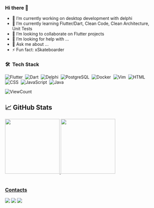 ### Hi there 👋



- 🔭 I’m currently working on desktop development with delphi
- 🌱 I’m currently learning Flutter/Dart, Clean Code, Clean Architecture, Unit Tests
- 👯 I’m looking to collaborate on Flutter projects
- 🤔 I’m looking for help with ...
- 💬 Ask me about ...
- ⚡ Fun fact: xSkateboarder
<!--  - 📫 How to reach me: ...
- 😄 Pronouns: ... -->


### 🛠 &nbsp;Tech Stack 

![Flutter](https://img.shields.io/badge/-Flutter-039f98?style=for-the-badge&logo=Flutter)&nbsp;
![Dart](https://img.shields.io/badge/-Dart-039f98?style=for-the-badge&logo=Dart)&nbsp;
![Delphi](https://img.shields.io/badge/-Delphi-E34F26?style=for-the-badge&logo=delphi&logoColor=white)&nbsp;
![PostgreSQL](https://img.shields.io/badge/-PostgreSQL-1ea9fa?style=for-the-badge&logo=postgresql&logoColor=white)&nbsp; 
![Docker](https://img.shields.io/badge/-Docker-0697e4?style=for-the-badge&logo=docker&logoColor=white)&nbsp;
![Vim](https://img.shields.io/badge/-Vim-339933?style=for-the-badge&logo=vim&logoColor=white)&nbsp;
![HTML](https://img.shields.io/badge/-HTML-E34F26?style=for-the-badge&logo=HTML5&logoColor=white)&nbsp;
![CSS](https://img.shields.io/badge/-CSS-563d7b?style=for-the-badge&logo=CSS3&logoColor=white)&nbsp;
![JavaScript](https://img.shields.io/badge/-JavaScript-f1e05f?style=for-the-badge&logo=javascript&logoColor=black)&nbsp;
![Java](https://img.shields.io/badge/-Java-b0711f?style=for-the-badge&logo=java&logoColor=black)&nbsp;

![ViewCount](https://komarev.com/ghpvc/?username=phferreira&color=1A4730&style=for-the-badge)

## &#x1f4c8; GitHub Stats

 <div>
  <a href="https://github.com/phferreira">
  <img height="180em" src="https://github-readme-stats.vercel.app/api?username=phferreira&show_icons=true&theme=radical&include_all_commits=true&count_private=true"/>
  <img height="180em" src="https://github-readme-stats.vercel.app/api/top-langs/?username=phferreira&layout=compact&langs_count=10&theme=radical&count_private=true&exclude_repo=frintter,kingburger"/>
<div>


<br/>
  
  
  
### Contacts
<div>
  <a href = "mailto:p.h.ferreirah@gmail.com"><img src="https://img.shields.io/badge/-Gmail-%23EA4335?style=for-the-badge&logo=gmail&logoColor=white" target="_blank"></a>
  <a href="https://www.linkedin.com/in/paulo-henrique-ferreira" target="_blank"><img src="https://img.shields.io/badge/-LinkedIn-%230077B5?style=for-the-badge&logo=linkedin&logoColor=white" target="_blank"></a>
  <a href="https://phferreira.github.io/" target="_blank"><img src="https://img.shields.io/badge/-GitHub.io-%230077B5?style=for-the-badge&logo=github&logoColor=white" target="_blank"></a>
</div>
